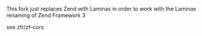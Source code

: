 This fork just replaces Zend with Laminas in order to work with the Laminas renaming of Zend Framework 3

see zfr/zf-cors
